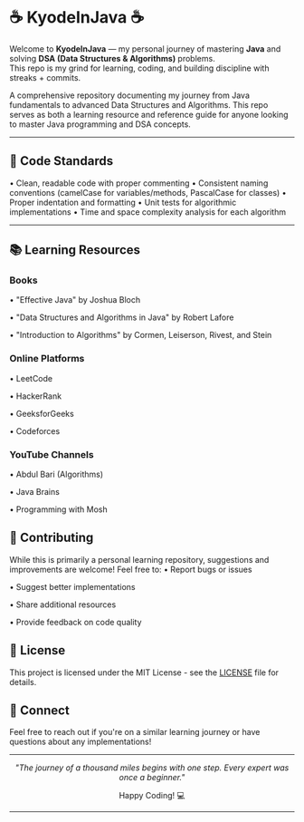 # ☕️ KyodeInJava ☕️

Welcome to **KyodeInJava** — my personal journey of mastering **Java** and solving **DSA (Data Structures & Algorithms)** problems.  
This repo is my grind for learning, coding, and building discipline with streaks + commits.

A comprehensive repository documenting my journey from Java fundamentals to advanced Data Structures and Algorithms. This repo serves as both a learning resource and reference guide for anyone looking to master Java programming and DSA concepts.

---

## 📝 Code Standards

•⁠  ⁠Clean, readable code with proper commenting
•⁠  ⁠Consistent naming conventions (camelCase for variables/methods, PascalCase for classes)
•⁠  ⁠Proper indentation and formatting
•⁠  ⁠Unit tests for algorithmic implementations
•⁠  ⁠Time and space complexity analysis for each algorithm

---
<!-- >
## 📊 Progress Tracking

### Current Focus: 
[Will be updated as progress is made]

---
<!-- >
<div align="center">
  
### Statistics:
•⁠  ⁠Total Problems Solved: ⁠ 0 ⁠

•⁠  ⁠Easy: ⁠ 0 ⁠ | Medium: ⁠ 0 ⁠ | Hard: ⁠ 0 ⁠

•⁠  ⁠Data Structures Implemented: ⁠ 0 ⁠

•⁠  ⁠Algorithms Implemented: ⁠ 0 ⁠

</div>

---
<!-->

## 📚 Learning Resources

### Books
•⁠  ⁠"Effective Java" by Joshua Bloch

•⁠  ⁠"Data Structures and Algorithms in Java" by Robert Lafore

•⁠  ⁠"Introduction to Algorithms" by Cormen, Leiserson, Rivest, and Stein

### Online Platforms
•⁠  ⁠LeetCode

•⁠  ⁠HackerRank

•⁠  ⁠GeeksforGeeks

•⁠  ⁠Codeforces

### YouTube Channels
•⁠  ⁠Abdul Bari (Algorithms)

•⁠  ⁠Java Brains

•⁠  ⁠Programming with Mosh

## 🤝 Contributing

While this is primarily a personal learning repository, suggestions and improvements are welcome! Feel free to:
•⁠  ⁠Report bugs or issues

•⁠  ⁠Suggest better implementations

•⁠  ⁠Share additional resources

•⁠  ⁠Provide feedback on code quality

## 📄 License

This project is licensed under the MIT License - see the [LICENSE](LICENSE) file for details.

## 🔗 Connect

Feel free to reach out if you're on a similar learning journey or have questions about any implementations!

---

<div align="center">
  
*"The journey of a thousand miles begins with one step. Every expert was once a beginner."*

Happy Coding! 💻

</div>

---
